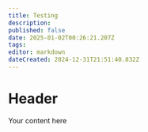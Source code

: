 ```yaml
---
title: Testing
description: 
published: false
date: 2025-01-02T00:26:21.207Z
tags: 
editor: markdown
dateCreated: 2024-12-31T21:51:40.832Z
---
```


# Header
Your content here